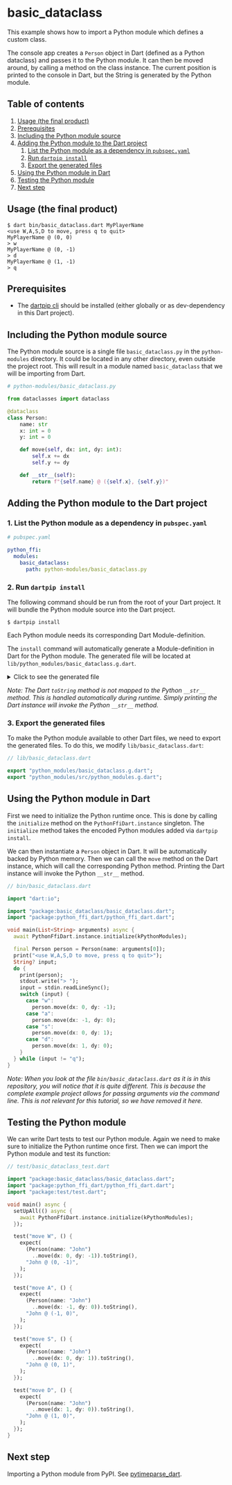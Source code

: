 # basic_dataclass

This example shows how to import a Python module which defines a custom class.

The console app creates a `Person` object in Dart (defined as a Python dataclass) and passes it to
the Python module. It can then be moved around, by calling a method on the class instance. The
current position is printed to the console in Dart, but the String is generated by the Python
module.

## Table of contents

1. [Usage (the final product)](#usage-the-final-product)
2. [Prerequisites](#prerequisites)
3. [Including the Python module source](#including-the-python-module-source)
4. [Adding the Python module to the Dart project](#adding-the-python-module-to-the-dart-project)
    1. [List the Python module as a dependency in `pubspec.yaml`](#1-list-the-python-module-as-a-dependency-in-pubspecyaml)
    2. [Run `dartpip install`](#2-run-dartpip-install)
    3. [Export the generated files](#3-export-the-generated-files)
5. [Using the Python module in Dart](#using-the-python-module-in-dart)
6. [Testing the Python module](#testing-the-python-module)
7. [Next step](#next-step)

## Usage (the final product)

```shell
$ dart bin/basic_dataclass.dart MyPlayerName
<use W,A,S,D to move, press q to quit>
MyPlayerName @ (0, 0)
> w
MyPlayerName @ (0, -1)
> d
MyPlayerName @ (1, -1)
> q
```

## Prerequisites

* The [dartpip cli](https://pub.dev/packages/dartpip) should be installed (either globally or as
  dev-dependency in this Dart project).

## Including the Python module source

The Python module source is a single file `basic_dataclass.py` in the `python-modules` directory. It
could be located in any other directory, even outside the project root. This will result in a module
named `basic_dataclass` that we will be importing from Dart.

```py
# python-modules/basic_dataclass.py

from dataclasses import dataclass

@dataclass
class Person:
    name: str
    x: int = 0
    y: int = 0

    def move(self, dx: int, dy: int):
        self.x += dx
        self.y += dy

    def __str__(self):
        return f"{self.name} @ ({self.x}, {self.y})"
```

## Adding the Python module to the Dart project

### 1. List the Python module as a dependency in `pubspec.yaml`

```yaml
# pubspec.yaml

python_ffi:
  modules:
    basic_dataclass:
      path: python-modules/basic_dataclass.py
```

### 2. Run `dartpip install`

The following command should be run from the root of your Dart project. It will bundle the Python
module source into the Dart project.

```shell
$ dartpip install
```

Each Python module needs its corresponding Dart Module-definition.

The `install` command will automatically generate a Module-definition in Dart for the Python module.
The generated file will be located at `lib/python_modules/basic_dataclass.g.dart`.

<details>
<summary>Click to see the generated file</summary>

```dart
// lib/python_modules/basic_dataclass.g.dart

// ignore_for_file: camel_case_types, non_constant_identifier_names, prefer_void_to_null

library basic_dataclass;

import "package:python_ffi_dart/python_ffi_dart.dart";

/// ## Person
///
/// ### python docstring
///
/// Person(name: str, x: int = 0, y: int = 0)
///
/// ### python source
/// ```py
/// @dataclass
/// class Person:
///     name: str
///     x: int = 0
///     y: int = 0
///
///     def move(self, dx: int, dy: int) -> None:
///         self.x += dx
///         self.y += dy
///
///     def __str__(self) -> str:
///         return f"{self.name} @ ({self.x}, {self.y})"
/// ```
final class Person extends PythonClass {
  factory Person({
    required String name,
    int x = 0,
    int y = 0,
  }) =>
      PythonFfiDart.instance.importClass(
        "basic_dataclass",
        "Person",
        Person.from,
        <Object?>[
          name,
          x,
          y,
        ],
        <String, Object?>{},
      );

  Person.from(super.pythonClass) : super.from();

  /// ## move
  ///
  /// ### python source
  /// ```py
  /// def move(self, dx: int, dy: int) -> None:
  ///         self.x += dx
  ///         self.y += dy
  /// ```
  Null move({
    required int dx,
    required int dy,
  }) =>
      getFunction("move").call(
        <Object?>[
          dx,
          dy,
        ],
        kwargs: <String, Object?>{},
      );

  /// ## x (getter)
  ///
  /// ### python docstring
  ///
  /// Person(name: str, x: int = 0, y: int = 0)
  Object? get x => getAttribute("x");

  /// ## x (setter)
  ///
  /// ### python docstring
  ///
  /// Person(name: str, x: int = 0, y: int = 0)
  set x(Object? x) => setAttribute("x", x);

  /// ## y (getter)
  ///
  /// ### python docstring
  ///
  /// Person(name: str, x: int = 0, y: int = 0)
  Object? get y => getAttribute("y");

  /// ## y (setter)
  ///
  /// ### python docstring
  ///
  /// Person(name: str, x: int = 0, y: int = 0)
  set y(Object? y) => setAttribute("y", y);

  /// ## name (getter)
  ///
  /// ### python docstring
  ///
  /// Person(name: str, x: int = 0, y: int = 0)
  Object? get name => getAttribute("name");

  /// ## name (setter)
  ///
  /// ### python docstring
  ///
  /// Person(name: str, x: int = 0, y: int = 0)
  set name(Object? name) => setAttribute("name", name);
}

/// ## basic_dataclass
///
/// ### python source
/// ```py
/// from dataclasses import dataclass
///
/// @dataclass
/// class Person:
///     name: str
///     x: int = 0
///     y: int = 0
///
///     def move(self, dx: int, dy: int) -> None:
///         self.x += dx
///         self.y += dy
///
///     def __str__(self) -> str:
///         return f"{self.name} @ ({self.x}, {self.y})"
/// ```
final class basic_dataclass extends PythonModule {
  basic_dataclass.from(super.pythonModule) : super.from();

  static basic_dataclass import() =>
      PythonFfiDart.instance.importModule(
        "basic_dataclass",
        basic_dataclass.from,
      );
}
```

</details>

*Note: The Dart `toString` method is not mapped to the Python `__str__` method. This is handled
automatically during runtime. Simply printing the Dart instance will invoke the Python `__str__`
method.*

### 3. Export the generated files

To make the Python module available to other Dart files, we need to export the generated files.
To do this, we modify `lib/basic_dataclass.dart`:

```dart
// lib/basic_dataclass.dart

export "python_modules/basic_dataclass.g.dart";
export "python_modules/src/python_modules.g.dart";
```

## Using the Python module in Dart

First we need to initialize the Python runtime once. This is done by calling the `initialize` method
on the `PythonFfiDart.instance` singleton. The `initialize` method takes the encoded Python modules
added via `dartpip install`.

We can then instantiate a `Person` object in Dart. It will be automatically backed by Python memory.
Then we can call the `move` method on the Dart instance, which will call the corresponding Python
method. Printing the Dart instance will invoke the Python `__str__` method.

```dart
// bin/basic_dataclass.dart

import "dart:io";

import "package:basic_dataclass/basic_dataclass.dart";
import "package:python_ffi_dart/python_ffi_dart.dart";

void main(List<String> arguments) async {
  await PythonFfiDart.instance.initialize(kPythonModules);

  final Person person = Person(name: arguments[0]);
  print("<use W,A,S,D to move, press q to quit>");
  String? input;
  do {
    print(person);
    stdout.write("> ");
    input = stdin.readLineSync();
    switch (input) {
      case "w":
        person.move(dx: 0, dy: -1);
      case "a":
        person.move(dx: -1, dy: 0);
      case "s":
        person.move(dx: 0, dy: 1);
      case "d":
        person.move(dx: 1, dy: 0);
    }
  } while (input != "q");
}
```

*Note: When you look at the file `bin/basic_dataclass.dart` as it is in this repository, you will
notice that it is quite different. This is because the complete example project allows for passing
arguments via the command line. This is not relevant for this tutorial, so we have removed it here.*

## Testing the Python module

We can write Dart tests to test our Python module. Again we need to make sure to initialize the
Python runtime once first. Then we can import the Python module and test its function:

```dart
// test/basic_dataclass_test.dart

import "package:basic_dataclass/basic_dataclass.dart";
import "package:python_ffi_dart/python_ffi_dart.dart";
import "package:test/test.dart";

void main() async {
  setUpAll(() async {
    await PythonFfiDart.instance.initialize(kPythonModules);
  });

  test("move W", () {
    expect(
      (Person(name: "John")
        ..move(dx: 0, dy: -1)).toString(),
      "John @ (0, -1)",
    );
  });

  test("move A", () {
    expect(
      (Person(name: "John")
        ..move(dx: -1, dy: 0)).toString(),
      "John @ (-1, 0)",
    );
  });

  test("move S", () {
    expect(
      (Person(name: "John")
        ..move(dx: 0, dy: 1)).toString(),
      "John @ (0, 1)",
    );
  });

  test("move D", () {
    expect(
      (Person(name: "John")
        ..move(dx: 1, dy: 0)).toString(),
      "John @ (1, 0)",
    );
  });
}
```

## Next step

Importing a Python module from PyPI. See [pytimeparse_dart](../pytimeparse_dart/README.md).
